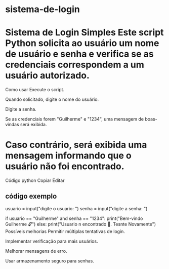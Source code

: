 # sistema-de-login

Sistema de Login Simples
Este script Python solicita ao usuário um nome de usuário e senha e verifica se as credenciais correspondem a um usuário autorizado.
===================================================================================================================================
Como usar
Execute o script.

Quando solicitado, digite o nome do usuário.

Digite a senha.

Se as credenciais forem "Guilherme" e "1234", uma mensagem de boas-vindas será exibida.

Caso contrário, será exibida uma mensagem informando que o usuário não foi encontrado.
===================================================================================================================================
Código
python
Copiar
Editar
## código exemplo
usuario = input("digite o usuario: ")
senha = input("digite a senha: ")

if usuario == "Guilherme" and senha == "1234":
    print("Bem-vindo Guilherme 🔓")
else:
    print("Usuario n encontrado 🔐. Tesnte Novamente")
Possíveis melhorias
Permitir múltiplas tentativas de login.

Implementar verificação para mais usuários.

Melhorar mensagens de erro.

Usar armazenamento seguro para senhas.
